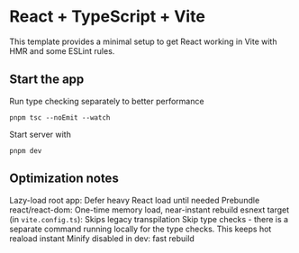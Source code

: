 # React + TypeScript + Vite

This template provides a minimal setup to get React working in Vite with HMR and some ESLint rules.

## Start the app

Run type checking separately to better performance

`pnpm tsc --noEmit --watch`

Start server with

`pnpm dev`

## Optimization notes

Lazy-load root app: Defer heavy React load until needed
Prebundle react/react-dom: One-time memory load, near-instant rebuild
esnext target (in `vite.config.ts`): Skips legacy transpilation
Skip type checks - there is a separate command running locally for the type checks. This keeps hot reaload instant
Minify disabled in dev: fast rebuild
